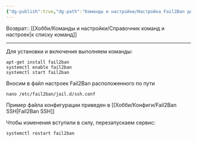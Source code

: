 ```yaml
---
{"dg-publish":true,"dg-path":"Команды и настройки/Настройка Fail2Ban для защиты SSH.md","permalink":"/komandy-i-nastrojki/nastrojka-fail2-ban-dlya-zashhity-ssh/","updated":"2024-09-03T16:04:18+03:00"}
---
```


Возврат:: [[Хобби/Команды и настройки/Справочник команд и настроек\|к списку команд]]

---
Для установки и включения выполняем команды:

```shell
apt-get install fail2ban
systemctl enable fail2ban
systemctl start fail2ban
```

Вносим в файл настроек Fail2Ban расположенного по пути

```
nano /etc/fail2ban/jail.d/ssh.conf
```

Пример файла конфигурации приведен в [[Хобби/Конфиги/Fail2Ban SSH\|Fail2Ban SSH]]

Чтобы изменения вступили в силу, перезапускаем сервис:

```
systemctl restart fail2ban
```
